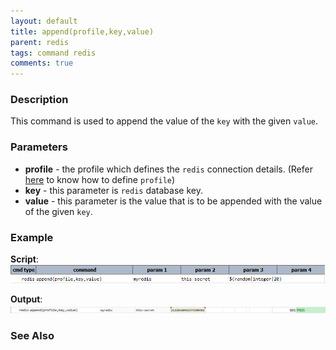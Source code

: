 ```yaml
---
layout: default
title: append(profile,key,value)
parent: redis
tags: command redis
comments: true
---
```


### Description
This command is used to append the value of the `key` with the given `value`. 


### Parameters
-  **profile** - the profile which defines the `redis` connection details. (Refer [here](index.html#defining-profile) to know how to define `profile`)
-  **key** - this parameter is `redis` database key.
-  **value** - this parameter is the value that is to be appended with the value of the given `key`.


### Example
**Script**:<br/>
![](image/append_01.png)

**Output**:<br/>
![](image/append_02.png)


### See Also